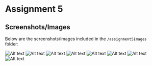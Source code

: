 # Assignment 5

## Screenshots/Images

Below are the screenshots/images included in the `/assignment5Images` folder:

![Alt text]()
![Alt text]()
![Alt text]()
![Alt text]()
![Alt text]()
![Alt text]()
![Alt text]()
![Alt text]()
